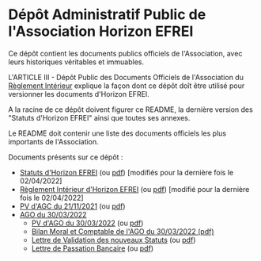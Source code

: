 # Dépôt Administratif Public de l'Association Horizon EFREI

Ce dépôt contient les documents publics officiels de l'Association, avec leurs historiques véritables et immuables.

L'ARTICLE III - Dépôt Public des Documents Officiels de l'Association du [Règlement Intérieur](Règlement%20Intérieur%20d'Horizon%20EFREI.md) explique la façon dont ce dépôt doît être utilisé pour versionner les documents d'Horizon EFREI.

A la racine de ce dépôt doivent figurer ce README, la dernière version des "Statuts d'Horizon EFREI" ainsi que toutes ses annexes.

Le README doit contenir une liste des documents officiels les plus importants de l'Association.

Documents présents sur ce dépôt :

- [Statuts d'Horizon EFREI](Statuts%20d'Horizon%20EFREI.md) (ou [pdf](Statuts%20d'Horizon%20EFREI.pdf)) [modifiés pour la dernière fois le 02/04/2022]
- [Règlement Intérieur d'Horizon EFREI](Règlement%20Intérieur%20d'Horizon%20EFREI.md) (ou [pdf](Règlement%20Intérieur%20d'Horizon%20EFREI.pdf)) [modifié pour la dernière fois le 02/04/2022]
- [PV d'AGC du 21/11/2021](PV/AGC%20du%2021%20novembre%202021/Procès-Verbal%20de%20l’Assemblée%20Générale%20Constitutive%20du%2021%20novembre%202021%20d’Horizon%20EFREI.md) (ou [pdf](PV/AGC%20du%2021%20novembre%202021/Procès-Verbal%20de%20l’Assemblée%20Générale%20Constitutive%20du%2021%20novembre%202021%20d’Horizon%20EFREI.pdf))
- [AGO du 30/03/2022](PV/AGO%20du%2030%20mars%202022/)
  - [PV d'AGO du 30/03/2022](PV/AGO%20du%2030%20mars%202022/Procès-Verbal%20de%20l'Assemblée%20Générale%20Ordinaire%20du%2030%20mars%202022.md) (ou [pdf](PV/AGO%20du%2030%20mars%202022/Procès-Verbal%20de%20l'Assemblée%20Générale%20Ordinaire%20du%2030%20mars%202022.pdf))
  - [Bilan Moral et Comptable de l'AGO du 30/03/2022 (pdf)](PV/AGO%20du%2030%20mars%202022/Bilan%20Moral%20et%20Comptable%20présenté%20en%20AGO.pdf)
  - [Lettre de Validation des nouveaux Statuts](Lettres%20Officielles/AGO%20du%2030%20mars%202022/Validation%20des%20nouveaux%20Statuts.md) (ou [pdf](Lettres%20Officielles/AGO%20du%2030%20mars%202022/Validation%20des%20nouveaux%20Statuts.pdf))
  - [Lettre de Passation Bancaire](Lettres%20Officielles/AGO%20du%2030%20mars%202022/Passation%20bancaire.md) (ou [pdf](Lettres%20Officielles/AGO%20du%2030%20mars%202022/Passation%20bancaire.pdf))
